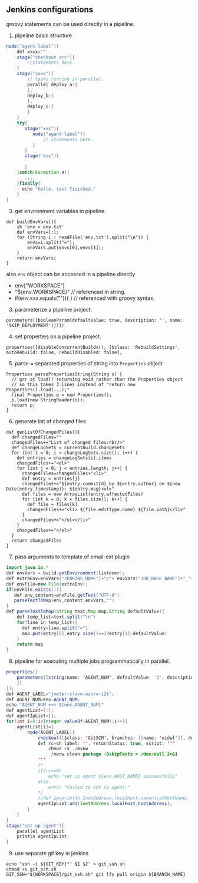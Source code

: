 Jenkins configurations
---
groovy statements can be used directly in a pipeline.
1. pipeline basic structure
```java
node("agent-label"){
    def xxxx=""
    stage("checkout src"){
        //statements here.
    }
    stage("xxxx"){
        // tasks running in parallel.
        parallel deploy_a:{
        },
        deploy_b:{
        },
        deploy_c:{
        }
    }
    try{
       stage("xxx"){
          node("agent-label"){
              // statements here.
          }
       }
       stage("xxx"){
       
       }
    }catch(Exception e){
       ....
    }finally{
      echo "hello, test finished."
    }
}
```
3. get environment variables in pipeline.
```
def buildEnvVars(){
    sh 'env > env.txt' 
    def envVars=[:];
    for (String i : readFile('env.txt').split("\n")) {
        envs=i.split("=");
        envVars.put(envs[0],envs[1]);
    }
    return envVars;   
}
```
also `env` object can be accessed in a pipeline directly
- env["WORKSPACE"]
- "${env.WORKSPACE}" // referenced in string.
- if(env.xxx.equals("")){ }  // referenced with groovy syntax.
3. parameterize a pipeline project.
```
parameters([booleanParam(defaultValue: true, description: '', name: 'SKIP_DEPLOYMENT')])])
```
4. set properties on a pipeline project.
```
properties([disableConcurrentBuilds(), [$class: 'RebuildSettings', autoRebuild: false, rebuildDisabled: false],
```
5. parse = separated properties of string into `Properties` object
```
Properties parsePropertiesString(String s) {
  // grr at load() returning void rather than the Properties object
  // so this takes 3 lines instead of "return new Properties().load(...);"
  final Properties p = new Properties();
  p.load(new StringReader(s));
  return p;
}
```
6. generate list of changed files
```
def genListOfChangedFiles(){
  def changedFiles=""
  changedFiles+="List of changed files:<br/>"
  def changeLogSets = currentBuild.changeSets
  for (int i = 0; i < changeLogSets.size(); i++) {
    def entries = changeLogSets[i].items
    changedFiles+="<ol>"
    for (int j = 0; j < entries.length; j++) {
      changedFiles=changedFiles+"<li>"
      def entry = entries[j]
      changedFiles+="${entry.commitId} by ${entry.author} on ${new Date(entry.timestamp)}: ${entry.msg}<ul>"
      def files = new ArrayList(entry.affectedFiles)
      for (int k = 0; k < files.size(); k++) {
        def file = files[k]
        changedFiles+="<li> ${file.editType.name} ${file.path}</li>"
      }
      changedFiles+="</ul></li>"
    }
    changedFiles+="</ol>"
  }
  return changedFiles
}
```
7. pass arguments to template of email-ext plugin
```java
import java.io.*
def envVars = build.getEnvironment(listener);
def extraEnv=envVars["JENKINS_HOME"]+"/"+ envVars["JOB_BASE_NAME"]+"_"+envVars["BUILD_NUMBER"]
def envFile=new File(extraEnv);
if(envFile.exists()){
   def env_content=envFile.getText("UTF-8")
   parseTextToMap(env_content,envVars,"")
}
def parseTextToMap(String text,Map map,String defaultValue){
    def temp_list=text.split("\n")
    for(line in temp_list){
      def entry=line.split("=")
      map.put(entry[0],entry.size()==2?entry[1]:defaultValue)
    }
    return map
}
```
8. pipeline for executing multiple jobs programmatically in parallel.
```java
properties([
    parameters([string(name: 'AGENT_NUM', defaultValue: '2', description: 'the tag of environment configuration to build.'),
    ])
]);
def AGENT_LABEL="jmeter-slave-azure-i2t";
def AGENT_NUM=env.AGENT_NUM;
echo "AGENT_NUM ==> ${env.AGENT_NUM}"
def agentList=[:];
def agentIpList=[];
for(int i=0;i<Integer.valueOf(AGENT_NUM);i++){
    agentList[i]={
        node(AGENT_LABEL){
            checkout([$class: 'GitSCM', branches: [[name: 'uidwl']], doGenerateSubmoduleConfigurations: false, extensions: [], submoduleCfg: [], userRemoteConfigs: [[credentialsId: 'git_lab', url: 'git@github.com:test.git']]])
            def rc=sh label: '', returnStatus: true, script: '''
                chmod +x ./mvnw
                ./mvnw clean package -DskipTests > /dev/null 2>&1
            '''
            /*
            if(rc==0)
                echo "set up agent ${env.HOST_NAME} successfully"
            else
                error "Failed to set up agent."
            */
            //def ip=println InetAddress.localHost.canonicalHostName;
            agentIpList.add(InetAddress.localHost.hostAddress);
        }
    }
}
stage("set up agent"){
    parallel agentList
    println agentIpList;
}
```
9. use separate git key in jenkins
```shell
echo "ssh -i ${GIT_KEY}"' $1 $2' > git_ssh.sh 
chmod +x git_ssh.sh
GIT_SSH="${WORKSPACE}/git_ssh.sh" git lfs pull origin ${BRANCH_NAME}
```
